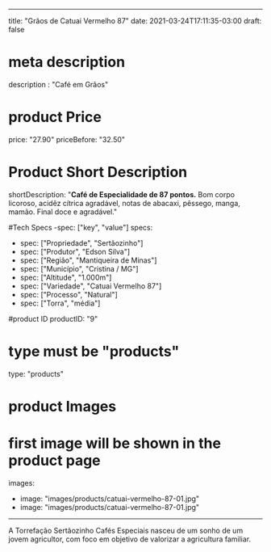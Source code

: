 
---
title: "Grãos de Catuai Vermelho 87"
date: 2021-03-24T17:11:35-03:00
draft: false

# meta description
description : "Café em Grãos"

# product Price
price: "27.90"
priceBefore: "32.50"

# Product Short Description
shortDescription: "**Café de Especialidade de 87 pontos.** Bom corpo licoroso, acidêz cítrica agradável, notas de abacaxi, pêssego, manga, mamão. Final doce e agradável."

#Tech Specs -spec: ["key", "value"]
specs:
  - spec: ["Propriedade", "Sertãozinho"]
  - spec: ["Produtor", "Edson Silva"]
  - spec: ["Região", "Mantiqueira de Minas"]
  - spec: ["Município", "Cristina / MG"]
  - spec: ["Altitude", "1.000m"]
  - spec: ["Variedade", "Catuai Vermelho 87"]
  - spec: ["Processo", "Natural"]
  - spec: ["Torra", "média"]

#product ID
productID: "9"

# type must be "products"
type: "products"

# product Images
# first image will be shown in the product page
images:
  - image: "images/products/catuai-vermelho-87-01.jpg"
  - image: "images/products/catuai-vermelho-87-01.jpg"
---

A Torrefação Sertãozinho Cafés Especiais nasceu de um sonho de um jovem agricultor, com foco em objetivo de valorizar a agricultura familiar.
